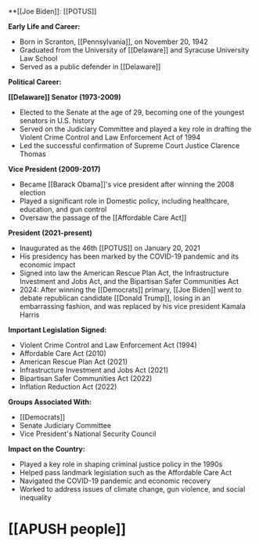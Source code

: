 **[[Joe Biden]]: [[POTUS]]

**Early Life and Career:**

* Born in Scranton, [[Pennsylvania]], on November 20, 1942
* Graduated from the University of [[Delaware]] and Syracuse University Law School
* Served as a public defender in [[Delaware]]

**Political Career:**

**[[Delaware]] Senator (1973-2009)**

* Elected to the Senate at the age of 29, becoming one of the youngest senators in U.S. history
* Served on the Judiciary Committee and played a key role in drafting the Violent Crime Control and Law Enforcement Act of 1994
* Led the successful confirmation of Supreme Court Justice Clarence Thomas

**Vice President (2009-2017)**

* Became [[Barack Obama]]'s vice president after winning the 2008 election
* Played a significant role in Domestic policy, including healthcare, education, and gun control
* Oversaw the passage of the [[Affordable Care Act]]

**President (2021-present)**

* Inaugurated as the 46th [[POTUS]] on January 20, 2021
* His presidency has been marked by the COVID-19 pandemic and its economic impact
* Signed into law the American Rescue Plan Act, the Infrastructure Investment and Jobs Act, and the Bipartisan Safer Communities Act
* 2024: After winning the [[Democrats]] primary, [[Joe Biden]] went to debate republican candidate [[Donald Trump]], losing in an embarrassing fashion, and was replaced by his vice president Kamala Harris

**Important Legislation Signed:**

* Violent Crime Control and Law Enforcement Act (1994)
* Affordable Care Act (2010)
* American Rescue Plan Act (2021)
* Infrastructure Investment and Jobs Act (2021)
* Bipartisan Safer Communities Act (2022)
* Inflation Reduction Act (2022)

**Groups Associated With:**

* [[Democrats]]
* Senate Judiciary Committee
* Vice President's National Security Council

**Impact on the Country:**

* Played a key role in shaping criminal justice policy in the 1990s
* Helped pass landmark legislation such as the Affordable Care Act
* Navigated the COVID-19 pandemic and economic recovery
* Worked to address issues of climate change, gun violence, and social inequality
# [[APUSH people]]